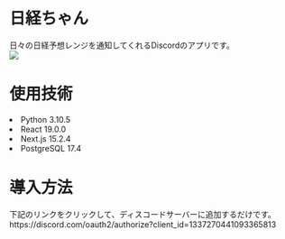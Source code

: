 <h1>日経ちゃん</h1>
日々の日経予想レンジを通知してくれるDiscordのアプリです。<br>
<img src="https://github.com/user-attachments/assets/11663a3b-75d0-4b2f-b613-74478eb36824"><br>


<h1>使用技術</h1>
<li>Python 3.10.5</li>
<li>React 19.0.0</li>
<li>Next.js 15.2.4</li>
<li>PostgreSQL 17.4</li>

<h1>導入方法</h1>
下記のリンクをクリックして、ディスコードサーバーに追加するだけです。<br>
https://discord.com/oauth2/authorize?client_id=1337270441093365813
